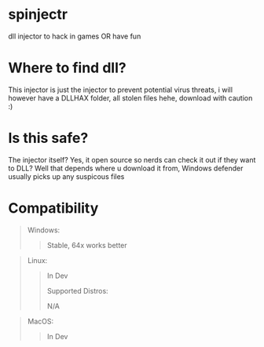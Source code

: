 # spinjectr
dll injector to hack in games OR have fun 

# Where to find dll?

This injector is just the injector to prevent potential virus threats, i will however have a DLLHAX folder, all stolen files hehe, download with caution :)

# Is this safe?

The injector itself? Yes, it open source so nerds can check it out if they want to 
DLL? Well that depends where u download it from, Windows defender usually picks up any suspicous files

# Compatibility

>Windows:
>> Stable, 64x works better

>Linux:
>>In Dev
>>
>> Supported Distros:
>> 
>> N/A

>MacOS:
>>In Dev

